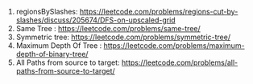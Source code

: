 1) regionsBySlashes: https://leetcode.com/problems/regions-cut-by-slashes/discuss/205674/DFS-on-upscaled-grid
2) Same Tree : https://leetcode.com/problems/same-tree/
3) Symmetric tree: https://leetcode.com/problems/symmetric-tree/
4) Maximum Depth Of Tree : https://leetcode.com/problems/maximum-depth-of-binary-tree/
5) All Paths from source to target: https://leetcode.com/problems/all-paths-from-source-to-target/
